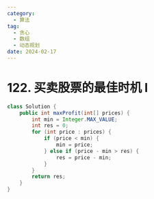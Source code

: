 ```yaml
---
category: 
  - 算法
tag: 
  - 贪心
  - 数组
  - 动态规划
date: 2024-02-17
---
```


# 122. 买卖股票的最佳时机 I

<Badge text="简单" type="tip" vertical="middle" />

```java
class Solution {
    public int maxProfit(int[] prices) {
        int min = Integer.MAX_VALUE;
        int res = 0;
        for (int price : prices) {
            if (price < min) {
                min = price;
            } else if (price - min > res) {
                res = price - min;
            }
        }
        return res;
    }
}
```